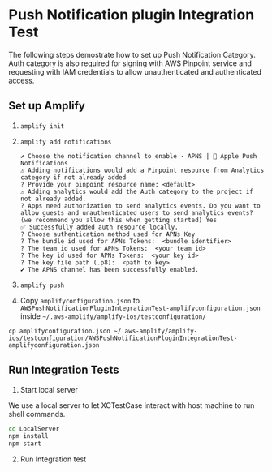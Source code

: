 # Push Notification plugin Integration Test

The following steps demostrate how to set up Push Notification Category. Auth category is also required for signing with AWS Pinpoint service and requesting with IAM credentials to allow unauthenticated and authenticated access.

## Set up Amplify

1. `amplify init`

2. `amplify add notifications`

    ```
    ✔ Choose the notification channel to enable · APNS |  Apple Push Notifications
    ⚠️ Adding notifications would add a Pinpoint resource from Analytics category if not already added
    ? Provide your pinpoint resource name: <default>
    ⚠️ Adding analytics would add the Auth category to the project if not already added.
    ? Apps need authorization to send analytics events. Do you want to allow guests and unauthenticated users to send analytics events? (we recommend you allow this when getting started) Yes
    ✅ Successfully added auth resource locally.
    ? Choose authentication method used for APNs Key
    ? The bundle id used for APNs Tokens:  <bundle identifier>
    ? The team id used for APNs Tokens:  <your team id>
    ? The key id used for APNs Tokens:  <your key id>
    ? The key file path (.p8):  <path to key>
    ✔ The APNS channel has been successfully enabled.
    ```

3. `amplify push`

4. Copy `amplifyconfiguration.json` to `AWSPushNotificationPluginIntegrationTest-amplifyconfiguration.json` inside `~/.aws-amplify/amplify-ios/testconfiguration/`

```
cp amplifyconfiguration.json ~/.aws-amplify/amplify-ios/testconfiguration/AWSPushNotificationPluginIntegrationTest-amplifyconfiguration.json 
```

## Run Integration Tests

1. Start local server

We use a local server to let XCTestCase interact with host machine to run shell commands.

```sh
cd LocalServer
npm install
npm start
```

2. Run Integration test

